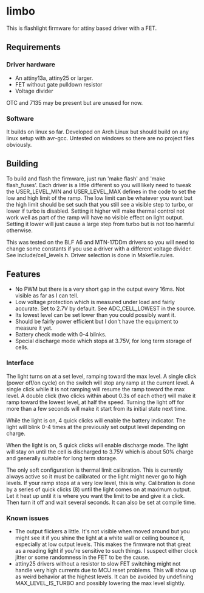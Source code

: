# limbo
This is flashlight firmware for attiny based driver with a FET.

## Requirements

### Driver hardware
* An attiny13a, attiny25 or larger.
* FET without gate pulldown resistor
* Voltage divider

OTC and 7135 may be present but are unused for now.

### Software
It builds on linux so far. Developed on Arch Linux but should build on any linux setup with avr-gcc. Untested on windows so there are no project files obviously.

## Building

To build and flash the firmware, just run 'make flash' and 'make flash_fuses'. Each driver is a little different so you will likely need to tweak the USER_LEVEL_MIN and USER_LEVEL_MAX defines in the code to set the low and high limit of the ramp. The low limit can be whatever you want but the high limit should be set such that you still see a visible step to turbo, or lower if turbo is disabled. Setting it higher will make thermal control not work well as part of the ramp will have no visible effect on light output. Setting it lower will just cause a large step from turbo but is not too harmful otherwise.

This was tested on the BLF A6 and MTN-17DDm drivers so you will need to change some constants if you use a driver with a different voltage divider. See include/cell_levels.h. Driver selection is done in Makefile.rules.

## Features

* No PWM but there is a very short gap in the output every 16ms. Not visible as far as I can tell.
* Low voltage protection which is measured under load and fairly accurate. Set to 2.7V by default. See ADC_CELL_LOWEST in the source.
* Its lowest level can be set lower than you could possibly want it.
* Should be fairly power efficient but I don't have the equipment to measure it yet.
* Battery check mode with 0-4 blinks.
* Special discharge mode which stops at 3.75V, for long term storage of cells.

### Interface
The light turns on at a set level, ramping toward the max level. A single click (power off/on cycle) on the switch will stop any ramp at the current level. A single click while it is not ramping will resume the ramp toward the max level. A double click (two clicks within about 0.3s of each other) will make it ramp toward the lowest level, at half the speed. Turning the light off for more than a few seconds will make it start from its initial state next time.

While the light is on, 4 quick clicks will enable the battery indicator. The light will blink 0-4 times at the previously set output level depending on charge.

When the light is on, 5 quick clicks will enable discharge mode. The light will stay on until the cell is discharged to 3.75V which is about 50% charge and generally suitable for long term storage.

The only soft configuration is thermal limit calibration. This is currently always active so it must be calibrated or the light might never go to high levels. If your ramp stops at a very low level, this is why. Calibration is done by a series of quick clicks (8) until the light comes on at maximum output. Let it heat up until it is where you want the limit to be and give it a click. Then turn it off and wait several seconds. It can also be set at compile time.

### Known issues
* The output flickers a little. It's not visible when moved around but you might see it if you shine the light at a white wall or ceiling bounce it, especially at low output levels. This makes the firmware not that great as a reading light if you're sensitive to such things. I suspect either clock jitter or some randomness in the FET to be the cause.
* attiny25 drivers without a resistor to slow FET switching might not handle very high currents due to MCU reset problems. This will show up as weird behavior at the highest levels. It can be avoided by undefining MAX_LEVEL_IS_TURBO and possibly lowering the max level slightly.

